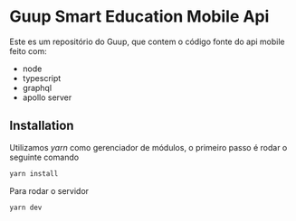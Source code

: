 # Guup Smart Education Mobile Api

Este es um repositório do Guup, que contem o código fonte do api mobile feito com:

- node
- typescript
- graphql
- apollo server

## Installation

Utilizamos _yarn_ como gerenciador de módulos, o primeiro passo é rodar o seguinte comando

```bash
yarn install
```

Para rodar o servidor

```bash
yarn dev
```
